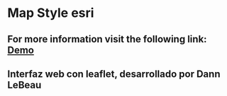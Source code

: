 # Map Style esri
## For more information visit the following link: [Demo](https://dannlebeau.github.io/map.github.io/)
## Interfaz web con leaflet, desarrollado por Dann LeBeau
